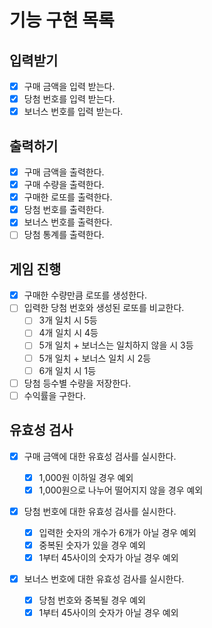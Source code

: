 # 기능 구현 목록

## 입력받기

- [x] 구매 금액을 입력 받는다.
- [x] 당첨 번호를 입력 받는다.
- [x] 보너스 번호를 입력 받는다.

## 출력하기

- [x] 구매 금액을 출력한다.
- [x] 구매 수량을 출력한다.
- [x] 구매한 로또를 출력한다.
- [x] 당첨 번호를 출력한다.
- [x] 보너스 번호를 출력한다.
- [ ] 당첨 통계를 출력한다.

## 게임 진행

- [x] 구매한 수량만큼 로또를 생성한다.
- [ ] 입력한 당첨 번호와 생성된 로또를 비교한다.
  - [ ] 3개 일치 시 5등
  - [ ] 4개 일치 시 4등
  - [ ] 5개 일치 + 보너스는 일치하지 않을 시 3등
  - [ ] 5개 일치 + 보너스 일치 시 2등
  - [ ] 6개 일치 시 1등
- [ ] 당첨 등수별 수량을 저장한다.
- [ ] 수익률을 구한다.

## 유효성 검사

- [x] 구매 금액에 대한 유효성 검사를 실시한다.

  - [x] 1,000원 이하일 경우 예외
  - [x] 1,000원으로 나누어 떨어지지 않을 경우 예외

- [x] 당첨 번호에 대한 유효성 검사를 실시한다.

  - [x] 입력한 숫자의 개수가 6개가 아닐 경우 예외
  - [x] 중복된 숫자가 있을 경우 예외
  - [x] 1부터 45사이의 숫자가 아닐 경우 예외

- [x] 보너스 번호에 대한 유효성 검사를 실시한다.
  - [x] 당첨 번호와 중복될 경우 예외
  - [x] 1부터 45사이의 숫자가 아닐 경우 예외
